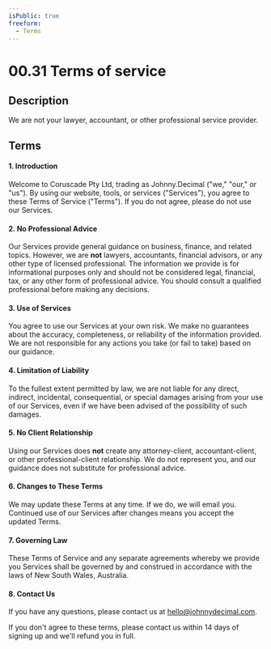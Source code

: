 ```yaml
---
isPublic: true
freeform:
  - Terms
---
```


# 00.31 Terms of service

## Description

We are not your lawyer, accountant, or other professional service provider.

## Terms

#### 1. Introduction

Welcome to Coruscade Pty Ltd, trading as Johnny.Decimal ("we," "our," or "us"). By using our website, tools, or services ("Services"), you agree to these Terms of Service ("Terms"). If you do not agree, please do not use our Services.

#### 2. No Professional Advice

Our Services provide general guidance on business, finance, and related topics. However, we are **not** lawyers, accountants, financial advisors, or any other type of licensed professional. The information we provide is for informational purposes only and should not be considered legal, financial, tax, or any other form of professional advice. You should consult a qualified professional before making any decisions.

#### 3. Use of Services

You agree to use our Services at your own risk. We make no guarantees about the accuracy, completeness, or reliability of the information provided. We are not responsible for any actions you take (or fail to take) based on our guidance.

#### 4. Limitation of Liability

To the fullest extent permitted by law, we are not liable for any direct, indirect, incidental, consequential, or special damages arising from your use of our Services, even if we have been advised of the possibility of such damages.

#### 5. No Client Relationship

Using our Services does **not** create any attorney-client, accountant-client, or other professional-client relationship. We do not represent you, and our guidance does not substitute for professional advice.

#### 6. Changes to These Terms

We may update these Terms at any time. If we do, we will email you. Continued use of our Services after changes means you accept the updated Terms.

#### 7. Governing Law

These Terms of Service and any separate agreements whereby we provide you Services shall be governed by and construed in accordance with the laws of New South Wales, Australia.

#### 8. Contact Us

If you have any questions, please contact us at hello@johnnydecimal.com.

If you don't agree to these terms, please contact us within 14 days of signing up and we'll refund you in full.
